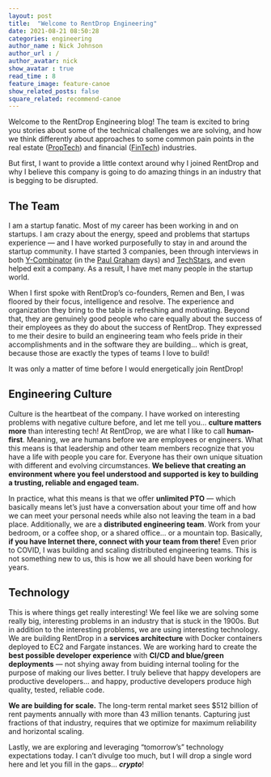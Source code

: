 ```yaml
---
layout: post
title:  "Welcome to RentDrop Engineering"
date: 2021-08-21 08:50:28
categories: engineering
author_name : Nick Johnson
author_url : /
author_avatar: nick
show_avatar : true
read_time : 8
feature_image: feature-canoe
show_related_posts: false
square_related: recommend-canoe
---
```


Welcome to the RentDrop Engineering blog! The team is excited to bring you stories about some of the technical challenges we are solving, and how we think differently about approaches to some common pain points in the real estate (<a href="https://en.wikipedia.org/wiki/Property_technology" target="_blank">PropTech</a>) and financial (<a href="https://en.wikipedia.org/wiki/Financial_technology" target="_blank">FinTech</a>) industries.

But first, I want to provide a little context around why I joined RentDrop and why I believe this company is going to do amazing things in an industry that is begging to be disrupted.

## The Team
I am a startup fanatic. Most of my career has been working in and on startups. I am crazy about the energy, speed and problems that startups experience — and I have worked purposefully to stay in and around the startup community. I have started 3 companies, been through interviews in both <a href="https://www.ycombinator.com/" target="_blank">Y-Combinator</a> (in the <a href="https://en.wikipedia.org/wiki/Paul_Graham_(programmer)" target="_blank">Paul Graham</a> days) and <a href="https://www.techstars.com/" target="_blank">TechStars</a>, and even helped exit a company. As a result, I have met many people in the startup world. 

When I first spoke with RentDrop’s co-founders, Remen and Ben, I was floored by their focus, intelligence and resolve. The experience and organization they bring to the table is refreshing and motivating. Beyond that, they are genuinely good people who care equally about the success of their employees as they do about the success of RentDrop. They expressed to me their desire to build an engineering team who feels pride in their accomplishments	 and in the software they are building… which is great, because those are exactly the types of teams I love to build!

It was only a matter of time before I would energetically join RentDrop!


## Engineering Culture
Culture is the heartbeat of the company. I have worked on interesting problems with negative culture before, and let me tell you… **culture matters more** than interesting tech! At RentDrop, we are what I like to call **human-first**. Meaning, we are humans before we are employees or engineers. What this means is that leadership and other team members recognize that you have a life with people you care for. Everyone has their own unique situation with different and evolving circumstances. **We believe that creating an environment where you feel understood and supported is key to building a trusting, reliable and engaged team.** 

In practice, what this means is that we offer **unlimited PTO** — which basically means let’s just have a conversation about your time off and how we can meet your personal needs while also not leaving the team in a bad place. Additionally, we are a **distributed engineering team**. Work from your bedroom, or a coffee shop, or a shared office… or a mountain top. Basically, **if you have Internet there, connect with your team from there!** Even prior to COVID, I was building and scaling distributed engineering teams. This is not something new to us, this is how we all should have been working for years.


## Technology
This is where things get really interesting! We feel like we are solving some really big, interesting problems in an industry that is stuck in the 1900s. But in addition to the interesting problems, we are using interesting technology. We are building RentDrop in a **services architecture** with Docker containers deployed to EC2 and Fargate instances. We are working hard to create the **best possible developer experience** with **CI/CD and blue/green deployments** — not shying away from buiding internal tooling for the purpose of making our lives better. I truly believe that happy developers are productive developers… and happy, productive developers produce high quality, tested, reliable code.

**We are building for scale.** The long-term rental market sees $512 billion of rent payments annually with more than 43 million tenants. Capturing just fractions of that industry, requires that we optimize for maximum reliability and horizontal scaling.

Lastly, we are exploring and leveraging “tomorrow’s” technology expectations today. I can’t divulge too much, but I will drop a single word here and let you fill in the gaps… **_crypto_**!